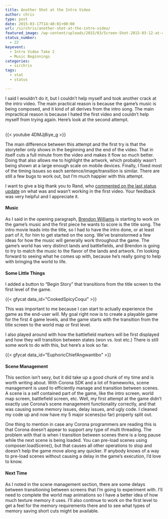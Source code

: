 ```yaml
---
title: Another Shot at the Intro Video
author: chris
type: post
date: 2015-03-17T14:40:01+00:00
url: /sirchris/another-shot-at-the-intro-video/
featured_image: /wp-content/uploads/2015/03/Screen-Shot-2015-03-12-at-4.05.26-PM.png
status_number:
  - 22
keyevent:
  - Intro Video Take 2
  - Music Beginnings
categories:
  - sirchris
tags:
  - stat
  - status

---
```

I said I wouldn’t do it, but I couldn’t help myself and took another crack at the intro video. The main practical reason is because the game’s music is being composed, and it kind of all derives from the intro song. The main impractical reason is because I hated the first video and couldn’t help myself from trying again. Here’s look at the second attempt.
<!--more-->

<div style="clear:both">
  &nbsp;
</div>

<div class="inlineimg">
  {{< youtube 4DMJj8iye_g >}}
</div>

The main difference between this attempt and the first try is that the storyteller only shows in the beginning and the end of the video. That in itself cuts a full minute from the video and makes it flow so much better. Doing that also allows me to highlight the artwork, which probably wasn’t being shown at a large enough scale on mobile devices. Finally, I fixed most of the timing issues so each sentence/image/transition is similar. There are still a few bugs to work out, but I’m much happier with this attempt.

I want to give a big thank you to Rand, who [commented on the last status update][1] on what was and wasn’t working in the first video. Your feedback was very helpful and I appreciate it.

#### Music

As I said in the opening paragraph, [Brendon Williams][2] is starting to work on the game’s music and the first piece he wants to score is the title song. The intro movie leads into the title, so I had to have the intro done, or at least part of it, for him to get started on the song. We’ve brainstormed a few ideas for how the music will generally work throughout the game. The game’s world has very distinct lands and battlefields, and Brendon is going to try to match the music to the flavor of the lands and artwork. I’m looking forward to seeing what he comes up with, because he’s really going to help with bringing the world to life.

#### Some Little Things

I added a button to “Begin Story” that transitions from the title screen to the first level of the game.

<div class="inlineimg">
  {{< gfycat data_id="CookedSpicyCoqui" >}}
</div>

This was important to me because I can start to actually experience the game as the end-user will. My goal right now is to create a playable game for the first 4 game levels, and the game starts with the transition from the title screen to the world map or first level.

I also played around with how the battlefield markers will be first displayed and how they will transition between states (won vs. lost etc.) There is still some work to do with this, but here’s a look so far.

<div class="inlineimg">
  {{< gfycat data_id="EuphoricChiefAngwantibo" >}}
</div>

#### Scene Management

This section isn’t sexy, but it did take up a good chunk of my time and is worth writing about. With Corona SDK and a lot of frameworks, scene management is used to efficiently manage and transition between scenes. A scene is a self contained part of the game, like the intro screen, world map screen, battlefield screen, etc. Well, my first attempt at the game didn’t exactly use Corona’s scene management functionality correctly, and that was causing some memory issues, delay issues, and ugly code. I cleaned my code up and now have my 5 major scenes(so far) properly split out.

One thing to mention in case any Corona programmers are reading this is that Corona doesn’t appear to support any type of multi threading. The problem with that is when I transition between scenes there is a long pause while the next scene is being loaded. You can pre-load scenes using composer.loadScene(), but that causes all other operations to stop and doesn’t help the game move along any quicker. If anybody knows of a way to pre-load scenes without causing a delay in the game’s execution, I’d love to know.

#### Next Time

As I noted in the scene management section, there are some delays between transitioning between screens that I’m going to experiment with. I’ll need to complete the world map animations so I have a better idea of how much texture memory it uses. I’ll also continue to work on the first level to get a feel for the memory requirements there and to see what types of memory saving short cuts might be available.

 [1]: http://battleofbrothers.com/sirchris/intro-video-artwork-and-audio#comment-1131
 [2]: https://soundcloud.com/brendonmcwilliams